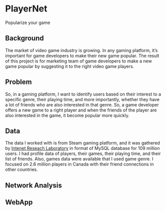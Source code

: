 # PlayerNet
Popularize your game

## Background
The market of video game industry is growing. In any gaming platform, it’s important for game developers to make their new game popular.
The result of this project is for marketing team of game developers to make a new game popular by suggesting it to the right video game players.

## Problem
So, in a gaming platform, I want to identify users based on their interest to a specific genre, their playing time, and more importantly,
whether they have a lot of friends who are also interested in that genre. So, a game developer offers a new game to a right player
and when the friends of the player are also interested in the game, it become popular more quickly.

## Data
The data I worked with is from Steam gaming platform, and it was gathered by [Intenet Reseach Laboratory](https://steam.internet.byu.edu/ "Steam Dataset")
in format of MySQL database for 109 million users. I had profile data of players, their games, their playing time, and their list of 
friends. Also, games data were available that I used game genre. I focused on 2.6 million players in Canada with their friend connections 
in other countries.

## Network Analysis


## WebApp
